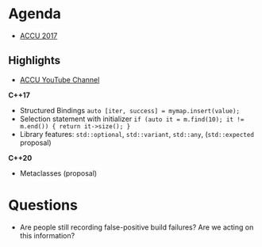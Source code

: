 Agenda
======

* [ACCU 2017](https://conference.accu.org/site/stories/2017/schedule.html)

Highlights
----------
 - [ACCU YouTube Channel](https://www.youtube.com/channel/UCJhay24LTpO1s4bIZxuIqKw/playlists)

**C++17**
* Structured Bindings `auto [iter, success] = mymap.insert(value);`
* Selection statement with initializer `if (auto it = m.find(10); it != m.end()) { return it->size(); }`
* Library features: `std::optional`, `std::variant`, `std::any`, (`std::expected` proposal) 

**C++20**
* Metaclasses (proposal)

Questions
=========

* Are people still recording false-positive build failures? Are we acting on this information?

